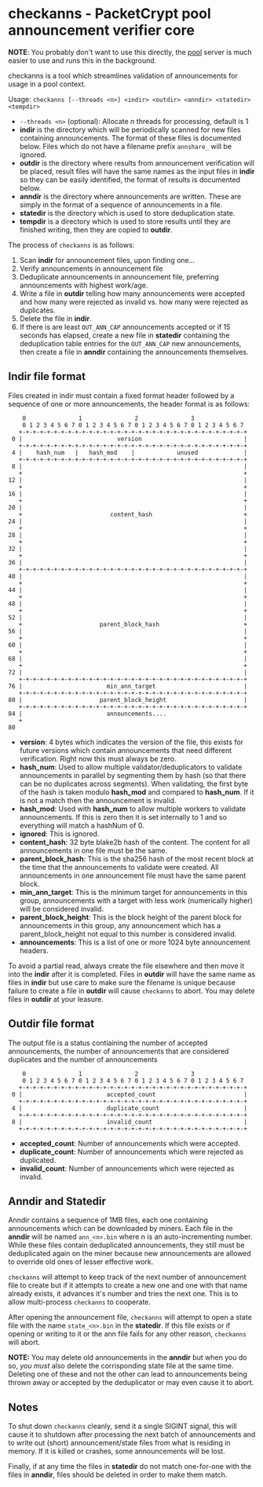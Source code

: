 # checkanns - PacketCrypt pool announcement verifier core

**NOTE**: You probably don't want to use this directly, the
[pool](https://github.com/cjdelisle/PacketCrypt/blob/master/docs/pool.md) server is much easier
to use and runs this in the background.

checkanns is a tool which streamlines validation of announcements for usage in a pool context.

Usage: `checkanns [--threads <n>] <indir> <outdir> <anndir> <statedir> <tempdir>`

* `--threads <n>` (optional): Allocate *n* threads for processing, default is 1
* **indir** is the directory which will be periodically scanned for new files containing
announcements. The format of these files is documented below. Files which do not have a filename
prefix `annshare_` will be ignored.
* **outdir** is the directory where results from announcement verification will be placed, result
files will have the same names as the input files in **indir** so they can be easily identified,
the format of results is documented below.
* **anndir** is the directory where announcements are written. These are simply in the format of
a sequence of announcements in a file.
* **statedir** is the directory which is used to store deduplication state.
* **tempdir** is a directory which is used to store results until they are finished writing, then
they are copied to **outdir**.

The process of `checkanns` is as follows:

1. Scan **indir** for announcement files, upon finding one...
2. Verify announcements in announcement file
3. Deduplicate announcements in announcement file, preferring announcements with highest work/age.
4. Write a file in **outdir** telling how many announcements were accepted and how many were
rejected as invalid vs. how many were rejected as duplicates.
5. Delete the file in **indir**.
6. If there is are least `OUT_ANN_CAP` announcements accepted or if 15 seconds has elapsed, create
a new file in **statedir** containing the deduplication table entries for the `OUT_ANN_CAP` new
announcements, then create a file in **anndir** containing the announcements themselves.

## Indir file format

Files created in indir must contain a fixed format header followed by a sequence of one or more
announcements, the header format is as follows:

```
    0               1               2               3
    0 1 2 3 4 5 6 7 0 1 2 3 4 5 6 7 0 1 2 3 4 5 6 7 0 1 2 3 4 5 6 7
   +-+-+-+-+-+-+-+-+-+-+-+-+-+-+-+-+-+-+-+-+-+-+-+-+-+-+-+-+-+-+-+-+
 0 |                           version                             |
   +-+-+-+-+-+-+-+-+-+-+-+-+-+-+-+-+-+-+-+-+-+-+-+-+-+-+-+-+-+-+-+-+
 4 |    hash_num   |   hash_mod    |            unused             |
   +-+-+-+-+-+-+-+-+-+-+-+-+-+-+-+-+-+-+-+-+-+-+-+-+-+-+-+-+-+-+-+-+
 8 |                                                               |
   +                                                               +
12 |                                                               |
   +                                                               +
16 |                                                               |
   +                                                               +
20 |                                                               |
   +                         content_hash                          +
24 |                                                               |
   +                                                               +
28 |                                                               |
   +                                                               +
32 |                                                               |
   +                                                               +
36 |                                                               |
   +-+-+-+-+-+-+-+-+-+-+-+-+-+-+-+-+-+-+-+-+-+-+-+-+-+-+-+-+-+-+-+-+
40 |                                                               |
   +                                                               +
44 |                                                               |
   +                                                               +
48 |                                                               |
   +                                                               +
52 |                                                               |
   +                      parent_block_hash                        +
56 |                                                               |
   +                                                               +
60 |                                                               |
   +                                                               +
68 |                                                               |
   +                                                               +
72 |                                                               |
   +-+-+-+-+-+-+-+-+-+-+-+-+-+-+-+-+-+-+-+-+-+-+-+-+-+-+-+-+-+-+-+-+
76 |                        min_ann_target                         |
   +-+-+-+-+-+-+-+-+-+-+-+-+-+-+-+-+-+-+-+-+-+-+-+-+-+-+-+-+-+-+-+-+
80 |                      parent_block_height                      |
   +-+-+-+-+-+-+-+-+-+-+-+-+-+-+-+-+-+-+-+-+-+-+-+-+-+-+-+-+-+-+-+-+
84 |                        announcements....
   +
80
```

* **version**: 4 bytes which indicates the version of the file, this exists for future versions
which contain announcements that need different verification. Right now this must always be zero.
* **hash_num**: Used to allow multiple validator/deduplicators to validate announcements in
parallel by segmenting them by hash (so that there can be no duplicates across segments). When
validating, the first byte of the hash is taken modulo **hash_mod** and compared to **hash_num**.
If it is not a match then the announcement is invalid.
* **hash_mod**: Used with **hash_num** to allow multiple workers to validate announcements. If this
is zero then it is set internally to 1 and so everything will match a hashNum of 0.
* **ignored**: This is ignored.
* **content_hash**: 32 byte blake2b hash of the content. The content for all announcements in one
file must be the same.
* **parent_block_hash**: This is the sha256 hash of the most recent block at the time that the
announcements to validate were created. All announcements in one announcement file must have
the same parent block.
* **min_ann_target**: This is the minimum target for announcements in this group, announcements
with a target with less work (numerically higher) will be considered invalid.
* **parent_block_height**: This is the block height of the parent block for announcements in this
group, any announcement which has a parent_block_height not equal to this number is considered
invalid.
* **announcements**: This is a list of one or more 1024 byte announcement headers.

To avoid a partial read, always create the file elsewhere and then move it into the **indir**
after it is completed. Files in **outdir** will have the same name as files in **indir** but
use care to make sure the filename is unique because failure to create a file in **outdir**
will cause `checkanns` to abort. You may delete files in **outdir** at your leasure.


## Outdir file format

The output file is a status contiaining the number of accepted announcements, the number of
announcements that are considered duplicates and the number of announcements

```
    0               1               2               3
    0 1 2 3 4 5 6 7 0 1 2 3 4 5 6 7 0 1 2 3 4 5 6 7 0 1 2 3 4 5 6 7
   +-+-+-+-+-+-+-+-+-+-+-+-+-+-+-+-+-+-+-+-+-+-+-+-+-+-+-+-+-+-+-+-+
 0 |                        accepted_count                         |
   +-+-+-+-+-+-+-+-+-+-+-+-+-+-+-+-+-+-+-+-+-+-+-+-+-+-+-+-+-+-+-+-+
 4 |                        duplicate_count                        |
   +-+-+-+-+-+-+-+-+-+-+-+-+-+-+-+-+-+-+-+-+-+-+-+-+-+-+-+-+-+-+-+-+
 8 |                        invalid_count                          |
   +-+-+-+-+-+-+-+-+-+-+-+-+-+-+-+-+-+-+-+-+-+-+-+-+-+-+-+-+-+-+-+-+
```

* **accepted_count**: Number of announcements which were accepted.
* **duplicate_count**: Number of announcements which were rejected as duplicated.
* **invalid_count**: Number of announcements which were rejected as invalid.


## Anndir and Statedir
Anndir contains a sequence of 1MB files, each one containing announcements which can be
downloaded by miners. Each file in the **anndir** will be named `ann_<n>.bin` where n is
an auto-incrementing number. While these files contain deduplicated announcements, they
still must be deduplicated again on the miner because new announcements are allowed to
override old ones of lesser effective work.

`checkanns` will attempt to keep track of the next number of announcement file to create
but if it attempts to create a new one and one with that name already exists, it advances
it's number and tries the next one. This is to allow multi-process `checkanns` to cooperate.

After opening the announcement file, `checkanns` will attempt to open a state file with the
name `state_<n>.bin` in the **statedir**. If this file exists or if opening or writing to it
or the ann file fails for any other reason, `checkanns` will abort.

**NOTE:** You may delete old announcements in the **anndir** but when you do so, *you must*
also delete the corrisponding state file at the same time. Deleting one of these and not the
other can lead to announcements being thrown away or accepted by the deduplicator or may even
cause it to abort.


## Notes

To shut down `checkanns` cleanly, send it a single SIGINT signal, this will cause it to shutdown
after processing the next batch of announcements and to write out (short) announcement/state
files from what is residing in memory. If it is killed or crashes, some announcements will
be lost.

Finally, if at any time the files in **statedir** do not match one-for-one with the files in
**anndir**, files should be deleted in order to make them match.
